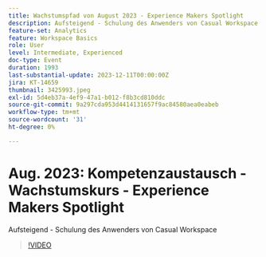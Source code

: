```yaml
---
title: Wachstumspfad von August 2023 - Experience Makers Spotlight
description: Aufsteigend - Schulung des Anwenders von Casual Workspace
feature-set: Analytics
feature: Workspace Basics
role: User
level: Intermediate, Experienced
doc-type: Event
duration: 1993
last-substantial-update: 2023-12-11T00:00:00Z
jira: KT-14659
thumbnail: 3425993.jpeg
exl-id: 5d4eb37a-4ef9-47a1-b012-f8b3cd810ddc
source-git-commit: 9a297cda953d4414131657f9ac84580aea0eabeb
workflow-type: tm+mt
source-wordcount: '31'
ht-degree: 0%

---
```


# Aug. 2023: Kompetenzaustausch - Wachstumskurs - Experience Makers Spotlight

Aufsteigend - Schulung des Anwenders von Casual Workspace

>[!VIDEO](https://video.tv.adobe.com/v/3425993/?learn=on)
